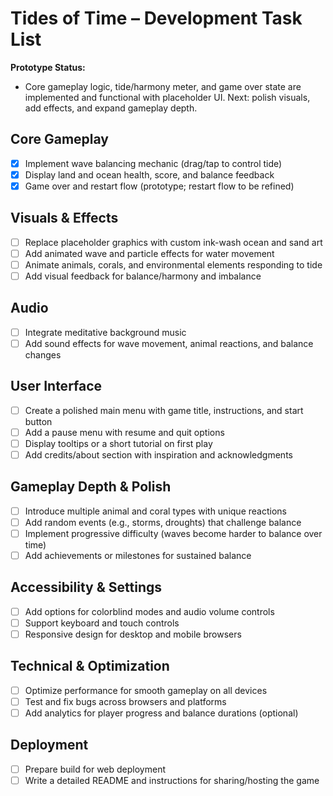 # Tides of Time – Development Task List

**Prototype Status:**
- Core gameplay logic, tide/harmony meter, and game over state are implemented and functional with placeholder UI. Next: polish visuals, add effects, and expand gameplay depth.

## Core Gameplay
- [x] Implement wave balancing mechanic (drag/tap to control tide)
- [x] Display land and ocean health, score, and balance feedback
- [x] Game over and restart flow (prototype; restart flow to be refined)

## Visuals & Effects
- [ ] Replace placeholder graphics with custom ink-wash ocean and sand art
- [ ] Add animated wave and particle effects for water movement
- [ ] Animate animals, corals, and environmental elements responding to tide
- [ ] Add visual feedback for balance/harmony and imbalance

## Audio
- [ ] Integrate meditative background music
- [ ] Add sound effects for wave movement, animal reactions, and balance changes

## User Interface
- [ ] Create a polished main menu with game title, instructions, and start button
- [ ] Add a pause menu with resume and quit options
- [ ] Display tooltips or a short tutorial on first play
- [ ] Add credits/about section with inspiration and acknowledgments

## Gameplay Depth & Polish
- [ ] Introduce multiple animal and coral types with unique reactions
- [ ] Add random events (e.g., storms, droughts) that challenge balance
- [ ] Implement progressive difficulty (waves become harder to balance over time)
- [ ] Add achievements or milestones for sustained balance

## Accessibility & Settings
- [ ] Add options for colorblind modes and audio volume controls
- [ ] Support keyboard and touch controls
- [ ] Responsive design for desktop and mobile browsers

## Technical & Optimization
- [ ] Optimize performance for smooth gameplay on all devices
- [ ] Test and fix bugs across browsers and platforms
- [ ] Add analytics for player progress and balance durations (optional)

## Deployment
- [ ] Prepare build for web deployment
- [ ] Write a detailed README and instructions for sharing/hosting the game
